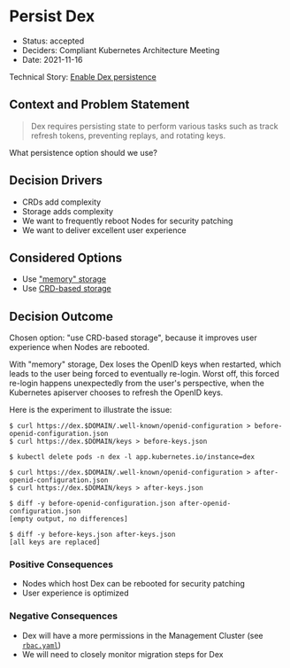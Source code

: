 # Persist Dex

* Status: accepted
* Deciders: Compliant Kubernetes Architecture Meeting
* Date: 2021-11-16

Technical Story: [Enable Dex persistence](https://github.com/elastisys/compliantkubernetes-apps/issues/680)

## Context and Problem Statement

> Dex requires persisting state to perform various tasks such as track refresh tokens, preventing replays, and rotating keys.

What persistence option should we use?

## Decision Drivers

* CRDs add complexity
* Storage adds complexity
* We want to frequently reboot Nodes for security patching
* We want to deliver excellent user experience

## Considered Options

* Use ["memory" storage](https://github.com/dexidp/helm-charts/tree/master/charts/dex#minimal-configuration)
* Use [CRD-based storage](https://dexidp.io/docs/storage/#kubernetes-custom-resource-definitions-crds)

## Decision Outcome

Chosen option: "use CRD-based storage", because it improves user experience when Nodes are rebooted.

With "memory" storage, Dex loses the OpenID keys when restarted, which leads to the user being forced to eventually re-login. Worst off, this forced re-login happens unexpectedly from the user's perspective, when the Kubernetes apiserver chooses to refresh the OpenID keys.

Here is the experiment to illustrate the issue:

```console
$ curl https://dex.$DOMAIN/.well-known/openid-configuration > before-openid-configuration.json
$ curl https://dex.$DOMAIN/keys > before-keys.json

$ kubectl delete pods -n dex -l app.kubernetes.io/instance=dex

$ curl https://dex.$DOMAIN/.well-known/openid-configuration > after-openid-configuration.json
$ curl https://dex.$DOMAIN/keys > after-keys.json

$ diff -y before-openid-configuration.json after-openid-configuration.json
[empty output, no differences]

$ diff -y before-keys.json after-keys.json
[all keys are replaced]
```

### Positive Consequences

* Nodes which host Dex can be rebooted for security patching
* User experience is optimized

### Negative Consequences

* Dex will have a more permissions in the Management Cluster (see [`rbac.yaml`](https://github.com/dexidp/helm-charts/blob/dex-0.6.3/charts/dex/templates/rbac.yaml))
* We will need to closely monitor migration steps for Dex
